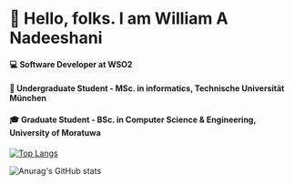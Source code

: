 # 👋  Hello, folks. I am William A Nadeeshani

  #### :computer: Software Developer at WSO2 
  #### :book:  Undergraduate Student - MSc. in informatics, Technische Universität München
  #### :mortar_board:  Graduate Student - BSc. in Computer Science & Engineering, University of Moratuwa

[![Top Langs](https://github-readme-stats.vercel.app/api/top-langs/?username=WilliamANadeeshani&layout=compact&theme=radical)](https://github.com/anuraghazra/github-readme-stats)

![Anurag's GitHub stats](https://github-readme-stats.vercel.app/api?username=WilliamANadeeshani&show_icons=true&theme=radical)




<!--
**WilliamANadeeshani/WilliamANadeeshani** is a ✨ _special_ ✨ repository because its `README.md` (this file) appears on your GitHub profile.

Here are some ideas to get you started:

- 🔭 I’m currently working on ...
- 🌱 I’m currently learning ...
- 👯 I’m looking to collaborate on ...
- 🤔 I’m looking for help with ...
- 💬 Ask me about ...
- 📫 How to reach me: ...
- 😄 Pronouns: ...
- ⚡ Fun fact: ...
-->
